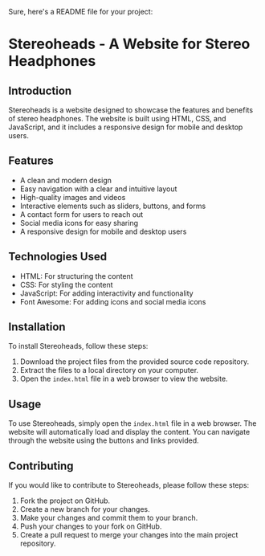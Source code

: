 Sure, here's a README file for your project:

# Stereoheads - A Website for Stereo Headphones


## Introduction
Stereoheads is a website designed to showcase the features and benefits of stereo headphones. The website is built using HTML, CSS, and JavaScript, and it includes a responsive design for mobile and desktop users.

## Features
- A clean and modern design
- Easy navigation with a clear and intuitive layout
- High-quality images and videos
- Interactive elements such as sliders, buttons, and forms
- A contact form for users to reach out
- Social media icons for easy sharing
- A responsive design for mobile and desktop users

## Technologies Used
- HTML: For structuring the content
- CSS: For styling the content
- JavaScript: For adding interactivity and functionality
- Font Awesome: For adding icons and social media icons

## Installation
To install Stereoheads, follow these steps:
1. Download the project files from the provided source code repository.
2. Extract the files to a local directory on your computer.
3. Open the `index.html` file in a web browser to view the website.

## Usage
To use Stereoheads, simply open the `index.html` file in a web browser. The website will automatically load and display the content. You can navigate through the website using the buttons and links provided.

## Contributing
If you would like to contribute to Stereoheads, please follow these steps:
1. Fork the project on GitHub.
2. Create a new branch for your changes.
3. Make your changes and commit them to your branch.
4. Push your changes to your fork on GitHub.
5. Create a pull request to merge your changes into the main project repository.
